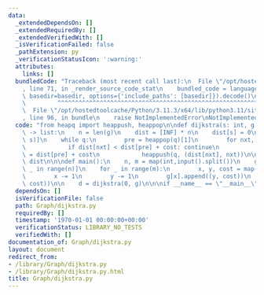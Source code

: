 ```yaml
---
data:
  _extendedDependsOn: []
  _extendedRequiredBy: []
  _extendedVerifiedWith: []
  _isVerificationFailed: false
  _pathExtension: py
  _verificationStatusIcon: ':warning:'
  attributes:
    links: []
  bundledCode: "Traceback (most recent call last):\n  File \"/opt/hostedtoolcache/Python/3.11.3/x64/lib/python3.11/site-packages/onlinejudge_verify/documentation/build.py\"\
    , line 71, in _render_source_code_stat\n    bundled_code = language.bundle(stat.path,\
    \ basedir=basedir, options={'include_paths': [basedir]}).decode()\n          \
    \         ^^^^^^^^^^^^^^^^^^^^^^^^^^^^^^^^^^^^^^^^^^^^^^^^^^^^^^^^^^^^^^^^^^^^^^^^^^^^^^^^^\n\
    \  File \"/opt/hostedtoolcache/Python/3.11.3/x64/lib/python3.11/site-packages/onlinejudge_verify/languages/python.py\"\
    , line 96, in bundle\n    raise NotImplementedError\nNotImplementedError\n"
  code: "from heapq import heappush, heappop\n\ndef dijkstra(s: int, g: list, INF=10**18)\
    \ -> list:\n    n = len(g)\n    dist = [INF] * n\n    dist[s] = 0\n    q = [(0,\
    \ s)]\n    while q:\n        pre = heappop(q)[1]\n        for nxt, cost in g[pre]:\n\
    \            if dist[nxt] < dist[pre] + cost: continue\n            dist[nxt]\
    \ = dist[pre] + cost\n            heappush(q, (dist[nxt], nxt))\n\n    return\
    \ dist\n\n\ndef main():\n    n, m = map(int,input().split())\n    g = [[] for\
    \ _ in range(n)]\n    for _ in range(m):\n        x, y, cost = map(int,input().split())\n\
    \        x -= 1\n        y -= 1\n        g[x].append((y, cost))\n        g[y].append((x,\
    \ cost))\n\n    d = dijkstra(0, g)\n\n\nif __name__ == \"__main__\":\n    main()"
  dependsOn: []
  isVerificationFile: false
  path: Graph/dijkstra.py
  requiredBy: []
  timestamp: '1970-01-01 00:00:00+00:00'
  verificationStatus: LIBRARY_NO_TESTS
  verifiedWith: []
documentation_of: Graph/dijkstra.py
layout: document
redirect_from:
- /library/Graph/dijkstra.py
- /library/Graph/dijkstra.py.html
title: Graph/dijkstra.py
---
```

